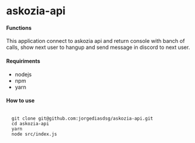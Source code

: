 # askozia-api

#### Functions
This application connect to askozia api and return console with banch of calls, show next user to hangup and send message in discord to next user.

#### Requiriments
- nodejs
- npm
- yarn

#### How to use
<code>
  git clone git@github.com:jorgediasdsg/askozia-api.git
  cd askozia-api
  yarn
  node src/index.js
</code>